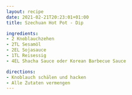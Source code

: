 ```yaml
---
layout: recipe
date: 2021-02-21T20:23:01+01:00
title: Szechuan Hot Pot - Dip

ingredients:
- 2 Knoblauchzehen
- 2TL Sesamöl
- 2EL Sojasauce
- 1TL Reisessig
- 4EL Shacha Sauce oder Korean Barbecue Sauce

directions:
- Knoblauch schälen und hacken
- Alle Zutaten vermengen
---
```

